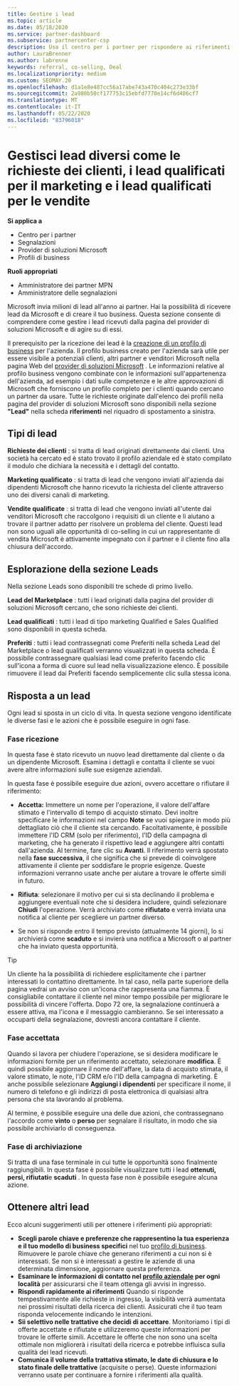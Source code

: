 ```yaml
---
title: Gestire i lead
ms.topic: article
ms.date: 05/18/2020
ms.service: partner-dashboard
ms.subservice: partnercenter-csp
description: Usa il centro per i partner per rispondere ai riferimenti e gestire i lead nuovi, esistenti e archiviati e i riferimenti. Scopri anche come ottenere più riferimenti in futuro.
author: LauraBrenner
ms.author: labrenne
keywords: referral, co-selling, Deal
ms.localizationpriority: medium
ms.custom: SEOMAY.20
ms.openlocfilehash: d1a1e8e487cc56a17abe743a470c404c273e33bf
ms.sourcegitcommit: 2a980b50cf177753c15ebfd7770e14cf6d486cf7
ms.translationtype: MT
ms.contentlocale: it-IT
ms.lasthandoff: 05/22/2020
ms.locfileid: "83796018"
---
```

# <a name="manage-different-leads-like-customer-inquiries-marketing-qualified-leads-and-sales-qualified-leads"></a>Gestisci lead diversi come le richieste dei clienti, i lead qualificati per il marketing e i lead qualificati per le vendite

**Si applica a**

-  Centro per i partner
-  Segnalazioni
-  Provider di soluzioni Microsoft
-  Profili di business

**Ruoli appropriati**

- Amministratore dei partner MPN
- Amministratore delle segnalazioni

Microsoft invia milioni di lead all'anno ai partner. Hai la possibilità di ricevere lead da Microsoft e di creare il tuo business. Questa sezione consente di comprendere come gestire i lead ricevuti dalla pagina del provider di soluzioni Microsoft e di agire su di essi.

Il prerequisito per la ricezione dei lead è la [creazione di un profilo di business](https://docs.microsoft.com/partner-center/create-a-marketing-profile) per l'azienda. Il profilo business creato per l'azienda sarà utile per essere visibile a potenziali clienti, altri partner e venditori Microsoft nella pagina Web del [provider di soluzioni Microsoft](https://www.microsoft.com/solution-providers/home) . Le informazioni relative al profilo business vengono combinate con le informazioni sull'appartenenza dell'azienda, ad esempio i dati sulle competenze e le altre approvazioni di Microsoft che forniscono un profilo completo per i clienti quando cercano un partner da usare. Tutte le richieste originate dall'elenco dei profili nella pagina del provider di soluzioni Microsoft sono disponibili nella sezione **"Lead"** nella scheda **riferimenti** nel riquadro di spostamento a sinistra. 

## <a name="types-of-leads"></a>Tipi di lead

**Richieste dei clienti** : si tratta di lead originati direttamente dai clienti. Una società ha cercato ed è stato trovato il profilo aziendale ed è stato compilato il modulo che dichiara la necessità e i dettagli del contatto.

**Marketing qualificato** : si tratta di lead che vengono inviati all'azienda dai dipendenti Microsoft che hanno ricevuto la richiesta del cliente attraverso uno dei diversi canali di marketing.

**Vendite qualificate** : si tratta di lead che vengono inviati all'utente dai venditori Microsoft che raccolgono i requisiti di un cliente e li aiutano a trovare il partner adatto per risolvere un problema del cliente. Questi lead non sono uguali alle opportunità di co-selling in cui un rappresentante di vendita Microsoft è attivamente impegnato con il partner e il cliente fino alla chiusura dell'accordo.

## <a name="navigating-the-leads-section"></a>Esplorazione della sezione Leads

Nella sezione Leads sono disponibili tre schede di primo livello. 

**Lead del Marketplace** : tutti i lead originati dalla pagina del provider di soluzioni Microsoft cercano, che sono richieste dei clienti.

**Lead qualificati** : tutti i lead di tipo marketing Qualified e Sales Qualified sono disponibili in questa scheda.

**Preferiti** : tutti i lead contrassegnati come Preferiti nella scheda Lead del Marketplace o lead qualificati verranno visualizzati in questa scheda. È possibile contrassegnare qualsiasi lead come preferito facendo clic sull'icona a forma di cuore sul lead nella visualizzazione elenco. È possibile rimuovere il lead dai Preferiti facendo semplicemente clic sulla stessa icona.

## <a name="responding-to-a-lead"></a>Risposta a un lead

Ogni lead si sposta in un ciclo di vita. In questa sezione vengono identificate le diverse fasi e le azioni che è possibile eseguire in ogni fase.

### <a name="received-stage"></a>Fase ricezione

In questa fase è stato ricevuto un nuovo lead direttamente dal cliente o da un dipendente Microsoft. Esamina i dettagli e contatta il cliente se vuoi avere altre informazioni sulle sue esigenze aziendali.

In questa fase è possibile eseguire due azioni, ovvero accettare o rifiutare il riferimento:

- **Accetta:** Immettere un nome per l'operazione, il valore dell'affare stimato e l'intervallo di tempo di acquisto stimato. Devi inoltre specificare le informazioni nel campo **Note** se vuoi spiegare in modo più dettagliato ciò che il cliente sta cercando. Facoltativamente, è possibile immettere l'ID CRM (solo per riferimento), l'ID della campagna di marketing, che ha generato il rispettivo lead e aggiungere altri contatti dall'azienda. Al termine, fare clic su **Avanti**. Il riferimento verrà spostato nella **fase successiva**, il che significa che si prevede di coinvolgere attivamente il cliente per soddisfare le proprie esigenze. Queste informazioni verranno usate anche per aiutare a trovare le offerte simili in futuro. 

- **Rifiuta**: selezionare il motivo per cui si sta declinando il problema e aggiungere eventuali note che si desidera includere, quindi selezionare **Chiudi** l'operazione. Verrà archiviato come **rifiutato** e verrà inviata una notifica al cliente per scegliere un partner diverso.

- Se non si risponde entro il tempo previsto (attualmente 14 giorni), lo si archivierà come **scaduto** e si invierà una notifica a Microsoft o al partner che ha inviato questa opportunità.

> [!TIP]
> Un cliente ha la possibilità di richiedere esplicitamente che i partner interessati lo contattino direttamente. In tal caso, nella parte superiore della pagina vedrai un avviso con un'icona che rappresenta una fiamma. È consigliabile contattare il cliente nel minor tempo possibile per migliorare le possibilità di vincere l'offerta. Dopo 72 ore, la segnalazione continuerà a essere attiva, ma l'icona e il messaggio cambieranno. Se sei interessato a occuparti della segnalazione, dovresti ancora contattare il cliente.

### <a name="accepted-stage"></a>Fase accettata

Quando si lavora per chiudere l'operazione, se si desidera modificare le informazioni fornite per un riferimento accettato, selezionare **modifica**. È quindi possibile aggiornare il nome dell'affare, la data di acquisto stimata, il valore stimato, le note, l'ID CRM e/o l'ID della campagna di marketing.  È anche possibile selezionare **Aggiungi i dipendenti** per specificare il nome, il numero di telefono e gli indirizzi di posta elettronica di qualsiasi altra persona che sta lavorando al problema.

Al termine, è possibile eseguire una delle due azioni, che contrassegnano l'accordo come **vinto** o **perso** per segnalare il risultato, in modo che sia possibile archiviarlo di conseguenza.

### <a name="archived-stage"></a>Fase di archiviazione

Si tratta di una fase terminale in cui tutte le opportunità sono finalmente raggiungibili. In questa fase è possibile visualizzare tutti i lead **ottenuti, persi, rifiutati**e **scaduti** . In questa fase non è possibile eseguire alcuna azione.

## <a name="getting-more-leads"></a>Ottenere altri lead

Ecco alcuni suggerimenti utili per ottenere i riferimenti più appropriati:

- **Scegli parole chiave e preferenze che rappresentino la tua esperienza e il tuo modello di business specifici** nel tuo [profilo di business](https://docs.microsoft.com/partner-center/create-a-marketing-profile). Rimuovere le parole chiave che generano riferimenti a cui non si è interessati. Se non si è interessati a gestire le aziende di una determinata dimensione, aggiornare questa preferenza.
- **Esaminare le informazioni di contatto nel [profilo aziendale](https://docs.microsoft.com/partner-center/create-a-marketing-profile) per ogni località** per assicurarsi che il team ottenga gli avvisi in ingresso.
- **Rispondi rapidamente ai riferimenti** Quando si risponde tempestivamente alle richieste in ingresso, la visibilità verrà aumentata nei prossimi risultati della ricerca dei clienti. Assicurati che il tuo team risponda velocemente indicando le intenzioni.
- **Sii selettivo nelle trattative che decidi di accettare**. Monitoriamo i tipi di offerte accettate e rifiutate e utilizzeremo queste informazioni per trovare le offerte simili. Accettare le offerte che non sono una scelta ottimale non migliorerà i risultati della ricerca e potrebbe influisca sulla qualità dei lead ricevuti.
- **Comunica il volume della trattativa stimato, le date di chiusura e lo stato finale delle trattative** (acquisite o perse). Queste informazioni verranno usate per continuare a fornire i riferimenti alla qualità.

